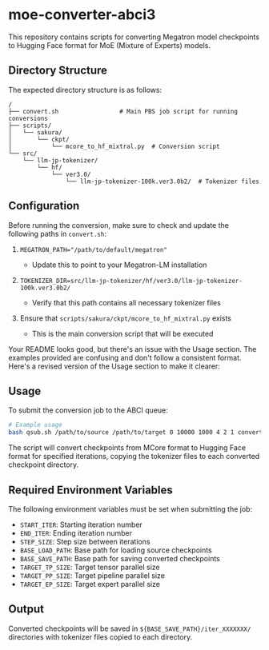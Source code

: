 # moe-converter-abci3

This repository contains scripts for converting Megatron model checkpoints to Hugging Face format for MoE (Mixture of Experts) models.

## Directory Structure

The expected directory structure is as follows:

```
/
├── convert.sh                 # Main PBS job script for running conversions
├── scripts/
│   └── sakura/
│       └── ckpt/
│           └── mcore_to_hf_mixtral.py  # Conversion script
└── src/
    └── llm-jp-tokenizer/
        └── hf/
            └── ver3.0/
                └── llm-jp-tokenizer-100k.ver3.0b2/  # Tokenizer files
```

## Configuration

Before running the conversion, make sure to check and update the following paths in `convert.sh`:

1. `MEGATRON_PATH="/path/to/default/megatron"`

   - Update this to point to your Megatron-LM installation

2. `TOKENIZER_DIR=src/llm-jp-tokenizer/hf/ver3.0/llm-jp-tokenizer-100k.ver3.0b2/`

   - Verify that this path contains all necessary tokenizer files

3. Ensure that `scripts/sakura/ckpt/mcore_to_hf_mixtral.py` exists
   - This is the main conversion script that will be executed

Your README looks good, but there's an issue with the Usage section. The examples provided are confusing and don't follow a consistent format. Here's a revised version of the Usage section to make it clearer:

## Usage

To submit the conversion job to the ABCI queue:

```bash
# Example usage
bash qsub.sh /path/to/source /path/to/target 0 10000 1000 4 2 1 convert.sh
```

The script will convert checkpoints from MCore format to Hugging Face format for specified iterations, copying the tokenizer files to each converted checkpoint directory.

## Required Environment Variables

The following environment variables must be set when submitting the job:

- `START_ITER`: Starting iteration number
- `END_ITER`: Ending iteration number
- `STEP_SIZE`: Step size between iterations
- `BASE_LOAD_PATH`: Base path for loading source checkpoints
- `BASE_SAVE_PATH`: Base path for saving converted checkpoints
- `TARGET_TP_SIZE`: Target tensor parallel size
- `TARGET_PP_SIZE`: Target pipeline parallel size
- `TARGET_EP_SIZE`: Target expert parallel size

## Output

Converted checkpoints will be saved in `${BASE_SAVE_PATH}/iter_XXXXXXX/` directories with tokenizer files copied to each directory.

